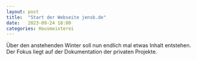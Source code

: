 ```yaml
---
layout: post
title:  "Start der Webseite jensb.de"
date:   2023-09-24 18:00
categories: Hausmeisterei
---
```

Über den anstehenden Winter soll nun endlich mal etwas Inhalt entstehen. Der Fokus liegt auf der Dokumentation der privaten Projekte.